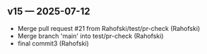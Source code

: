 ## v15 — 2025-07-12
- Merge pull request #21 from Rahofski/test/pr-check (Rahofski)
- Merge branch 'main' into test/pr-check (Rahofski)
- final commit3 (Rahofski)


